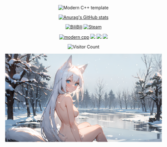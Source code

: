 <div id="title" align=center>
<div id="Visitor Count" align=center>
  
![Modern C++ template][github-sub-title:img]

[![Anurag's GitHub stats](https://github-readme-stats.vercel.app/api?username=Arctic-Fox-W&show_icons=true&theme=tokyonight)](https://space.bilibili.com/401803520)

[![BiliBili](https://img.shields.io/badge/Video-Welcome_to_my_BiliBili-brightgreen)](https://space.bilibili.com/401803520)
[![Steam](https://img.shields.io/badge/Steam-My_Steam_HomePage-blue)](https://steamcommunity.com/profiles/76561199035406183/)

[![modern cpp](https://img.shields.io/badge/Code-C++-blue)](https://learn.microsoft.com/zh-cn/cpp/cpp/welcome-back-to-cpp-modern-cpp) 
![](https://img.shields.io/badge/讨厌-熬夜-yellow) 
![](https://img.shields.io/badge/喜欢-Counter--Strike_2-red) 
![](https://img.shields.io/badge/致力于-建设ZeRo社区-green)

</div>

![Visitor Count](https://profile-counter.glitch.me/Arctic-Fox-W/count.svg)

![头像](image/壁纸.png)

[github-sub-title:img]: https://readme-typing-svg.herokuapp.com?font=Segoe+Script&center=true&lines=北极狐_Arctic_Fox.
